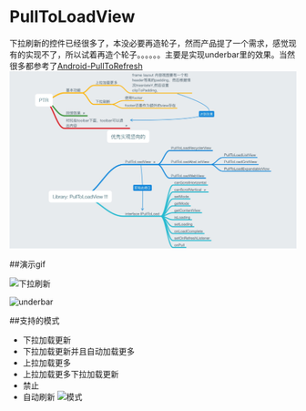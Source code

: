 # PullToLoadView
下拉刷新的控件已经很多了，本没必要再造轮子，然而产品提了一个需求，感觉现有的实现不了，所以试着再造个轮子。。。。。。主要是实现underbar里的效果。当然很多都参考了[Android-PullToRefresh](https://github.com/chrisbanes/Android-PullToRefresh)
![尝试用mindnote,待更新](https://github.com/DroidWorkerLYF/PullToLoadView/blob/master/PullToLoadView.mindnode/QuickLook/Preview.jpg?raw=true)

##演示gif

![下拉刷新](https://github.com/DroidWorkerLYF/PullToLoadView/blob/master/art/load_new.gif?raw=true)

![underbar](https://github.com/DroidWorkerLYF/PullToLoadView/blob/master/art/underbar.gif?raw=true)

##支持的模式  
* 下拉加载更新
* 下拉加载更新并且自动加载更多
* 上拉加载更多
* 上拉加载更多下拉加载更新
* 禁止
* 自动刷新
![模式](https://github.com/DroidWorkerLYF/PullToLoadView/blob/master/art/loadmode.png?raw=true)